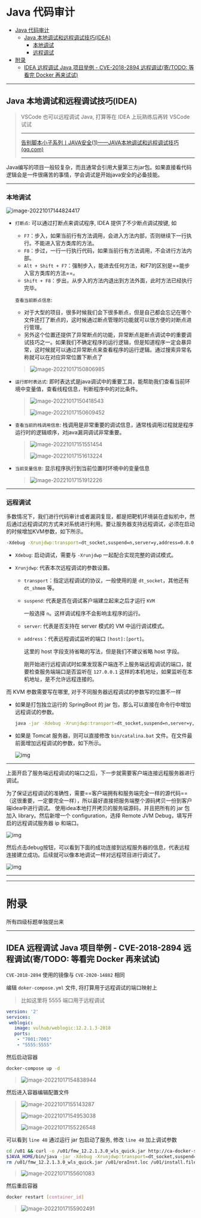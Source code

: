 # Java 代码审计

- [Java 代码审计](#java-代码审计)
  - [Java 本地调试和远程调试技巧(IDEA)](#java-本地调试和远程调试技巧idea)
    - [本地调试](#本地调试)
    - [远程调试](#远程调试)
- [附录](#附录)
  - [IDEA 远程调试 Java 项目举例 - CVE-2018-2894 远程调试(寄/TODO: 等看完 Docker 再来试试)](#idea-远程调试-java-项目举例---cve-2018-2894-远程调试寄todo-等看完-docker-再来试试)


---

## Java 本地调试和远程调试技巧(IDEA)

> VSCode 也可以远程调试 Java, 打算等在 IDEA 上玩熟练后再转 VSCode 试试
>
> ---
>
> [告别脚本小子系列丨JAVA安全(1)——JAVA本地调试和远程调试技巧 (qq.com)](https://mp.weixin.qq.com/s?__biz=MzkzNjMxNDM0Mg==&mid=2247483768&idx=1&sn=36ff6d279fa7dbd7d5ae00b06a3c3ddc&chksm=c2a1d5f1f5d65ce701e1f73ce0f584412bfc38a507622758f2acabce370cdcc4bb4af2270045&mpshare=1&scene=1&srcid=1228ltotPbA9s9n82O4p0ut7&sharer_sharetime=1640682315288&sharer_shareid=364b318b59e17770cdf42d79a4539355&version=3.1.23.6025&platform=win#rd)
>
> ---

Java编写的项目一般较复杂，而且通常会引用大量第三方jar包。如果直接看代码逻辑会是一件很痛苦的事情，学会调试是开始java安全的必备技能。

---

### 本地调试

![image-20221017144824417](http://cdn.ayusummer233.top/img/202210171501758.png)

- `打断点`: 可以通过打断点来调试程序, IDEA 提供了不少断点调试按键, 如

  - `F7`：步入，如果当前行有方法调用，会进入方法内部，否则继续下一行执行。不能进入官方类库的方法。
  - `F8`：步过，一行一行执行代码，如果当前行有方法调用，不会进行方法内部。
  - `Alt + Shift + F7`：强制步入，能进去任何方法，和F7的区别是==能步入官方类库的方法==。
  - `Shift + F8`：步出，从步入的方法内退出到方法外面，此时方法已经执行完毕。

  `查看当前断点信息`:

  - 对于大型的项目，很多时候我们会下很多断点，但是自己都会忘记在哪个文件还打了断点的，这时候通过断点管理的功能就可以很方便的对断点进行管理。
  - 另外这个位置还提供了异常断点的功能，异常断点是断点调试中的重要调试技巧之一。如果我们不确定程序的运行逻辑，但是知道程序一定会暴异常，这时候就可以通过异常断点来查看程序的运行逻辑。通过搜索异常名称就可以在对应异常位置下断点了

  > ![image-20221017150806985](http://cdn.ayusummer233.top/img/202210171511125.png)

- `运行即时表达式`: 即时表达式是java调试中的重要工具，能帮助我们查看当前环境中变量值，查看线程信息，判断程序中的对比条件。

  > ![image-20221017150418543](http://cdn.ayusummer233.top/img/202210171504715.png)
  >
  > ![image-20221017150609452](http://cdn.ayusummer233.top/img/202210171506644.png)

- `查看当前的栈调用信息`: 栈调用是非常重要的调试信息，通常栈调用过程就是程序运行时的逻辑顺序，对java漏洞调试非常重要。

  > ![image-20221017151551454](http://cdn.ayusummer233.top/img/202210171515561.png)
  >
  > ![image-20221017151613224](http://cdn.ayusummer233.top/img/202210171516436.png)

- `当前变量信息`: 显示程序执行到当前位置时环境中的变量信息

  > ![image-20221017151912226](http://cdn.ayusummer233.top/img/202210171519359.png)

---

### 远程调试

多数情况下，我们进行代码审计或者漏洞复现，都是把靶机环境装在虚拟机中，然后通过远程调试的方式来对系统进行利用。要让服务器支持远程调试，必须在启动的时候增加KVM参数，如下所示。

```bash
-Xdebug -Xrunjdwp:transport=dt_socket,suspend=n,server=y,address=0.0.0.0:5555
```

- `Xdebug`: 启动调试，需要与 `-Xrunjdwp` 一起配合实现完整的调试模式。

- `Xrunjdwp`: 代表本次远程调试的参数设置。

  - `transport`：指定远程调试的协议，一般使用的是 `dt_socket`，其他还有 `dt_shmem` 等。

  - `suspend`: 代表是否在调试客户端建立起来之后才运行 `KVM`

    一般选择 `n`。这样调试程序不会影响主程序的运行。

  - `server`: 代表是否支持在 server 模式的 VM 中运行调试模式。

  - `address`：代表远程调试监听的端口  `[host]:[port]`。

    这里的 host 字段支持省略的写法，但是我们不建议省略 host 字段。

    刚开始进行远程调试时如果发现客户端连不上服务端远程调试的端口，就要检查服务端端口是否监听在 `127.0.0.1` 这样的本机地址，如果监听在本机地址，是不允许远程连接的。

而 KVM 参数需要写在哪里, 对于不同服务器远程调试的参数写的位置不一样

- 如果是打包独立运行的 SpringBoot 的 jar 包，那么可以直接在命令行中增加远程调试的参数。

  ```bash
  java -jar -Xdebug -Xrunjdwp:transport=dt_socket,suspend=n,server=y,address=0.0.0.0:5555   Test.jar
  ```

- 如果是 Tomcat 服务器，则可以直接修改 `bin/catalina.bat` 文件。在文件最前面增加远程调试的参数，如下所示。

  ![img](http://cdn.ayusummer233.top/img/202210171526246.jpeg)

---

上面开启了服务端远程调试的端口之后，下一步就需要客户端连接远程服务器进行调试。

为了保证远程调试的准确性，需要==客户端拥有和服务端完全一样的源代码==（这很重要，一定要完全一样），所以最好直接把服务端整个源码拷贝一份到客户端idea中进行调试。
使用idea本地打开拷贝的服务端源码，并且把所有的 jar 包加入 library。然后新增一个 configuration，选择 Remote JVM Debug，填写开启的远程调试服务器 ip 和端口。

![img](http://cdn.ayusummer233.top/img/202210171527167.jpeg)

然后点击debug按钮，可以看到下面的成功连接到远程服务器的信息，代表远程连接建立成功。后续就可以像本地调试一样对远程项目进行调试了。

![img](http://cdn.ayusummer233.top/img/202210171528089.jpeg)

---



---

# 附录

所有四级标题单独提出来

---

## IDEA 远程调试 Java 项目举例 - CVE-2018-2894 远程调试(寄/TODO: 等看完 Docker 再来试试)

`CVE-2018-2894` 使用的镜像与 `CVE-2020-14882` 相同

编辑 `doker-compose.yml` 文件, 将打算用于远程调试的端口映射上

> 比如这里将 5555 端口用于远程调试

```yaml
version: '2'
services:
 weblogic:
   image: vulhub/weblogic:12.2.1.3-2018
   ports:
    - "7001:7001"
    - "5555:5555"
```

然后启动容器

```bash
docker-compose up -d
```

> ![image-20221017154838944](http://cdn.ayusummer233.top/img/202210171548061.png)

然后进入容器编辑配置文件

> ![image-20221017155143287](http://cdn.ayusummer233.top/img/202210171551385.png)
>
> ![image-20221017154953038](http://cdn.ayusummer233.top/img/202210171549116.png)
>
> ![image-20221017155226548](http://cdn.ayusummer233.top/img/202210171552679.png)

可以看到 `line 48` 通过运行 jar 包启动了服务, 修改 `line 48` 加上调试参数

```bash
cd /u01 && curl -o /u01/fmw_12.2.1.3.0_wls_quick.jar http://ca-docker-stage.us.oracle.com/middleware/weblogic/fmw_12.2.1.3.0_wls_quick.jar && \
$JAVA_HOME/bin/java -jar -Xdebug -Xrunjdwp:transport=dt_socket,suspend=n,server=y,address=0.0.0.0:5555  /u01/fmw_12.2.1.3.0_wls_quick.jar -invPtrLoc /u01/oraInst.loc -jreLoc $JAVA_HOME -ignoreSysPrereqs -force -novalidation ORACLE_HOME=$ORACLE_HOME && \
rm /u01/fmw_12.2.1.3.0_wls_quick.jar /u01/oraInst.loc /u01/install.file
```

> ![image-20221017155601083](http://cdn.ayusummer233.top/img/202210171558182.png)

然后重启容器

```bash
docker restart [container_id]
```

> ![image-20221017155902491](http://cdn.ayusummer233.top/img/202210171559603.png)











































